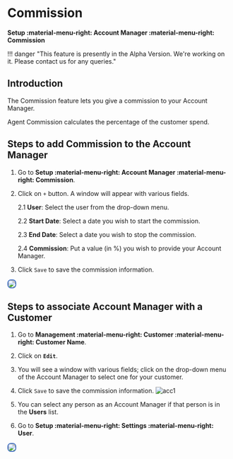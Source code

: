 # Commission

**Setup :material-menu-right: Account Manager :material-menu-right: Commission**

!!! danger "This feature is presently in the Alpha Version. We're working on it. Please contact us for any queries."

## Introduction

The Commission feature lets you give a commission to your Account Manager.

Agent Commission calculates the percentage of the customer spend.

## Steps to add Commission to the Account Manager

1. Go to **Setup :material-menu-right: Account Manager :material-menu-right: Commission**.

2. Click on `+` button. A window will appear with various fields.

    2.1 **User**: Select the user from the drop-down menu.

    2.2 **Start Date**: Select a date you wish to start the commission.

    2.3 **End Date**: Select a date you wish to stop the commission.

    2.4 **Commission**: Put a value (in %) you wish to provide your Account Manager.

3. Click `Save` to save the commission information.
<img src= "/setup/img/acc42.jpg" style= "border: 2px solid #4472C4; border-radius: 8px;">

## Steps to associate Account Manager with a Customer

1. Go to **Management :material-menu-right: Customer :material-menu-right: Customer Name**.

2. Click on **`Edit`**.

3. You will see a window with various fields; click on the drop-down menu of the Account Manager to select one for your customer.

4. Click `Save` to save the commission information. ![acc1](/setup/img/acc1.jpg)

5. You can select any person as an Account Manager if that person is in the **Users** list.

6. Go to **Setup :material-menu-right: Settings :material-menu-right: User**.
<img src= "/setup/img/commission.png" style="border: 2px solid #4472C4; border-radius: 8px;">
